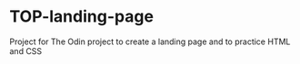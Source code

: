 # TOP-landing-page

Project for The Odin project to create a landing page and to practice HTML and CSS
